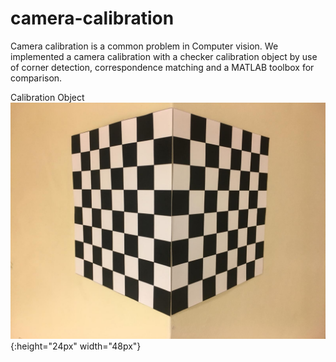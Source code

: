# camera-calibration
Camera calibration is a common problem in Computer vision. We implemented a camera calibration with a checker calibration object by use of corner detection, correspondence matching and a MATLAB toolbox for comparison.


Calibration Object
![Calibration Object](https://raw.githubusercontent.com/alaattinyilmaz/camera-calibration/master/calobject.jpg?raw=true){:height="24px" width="48px"}
